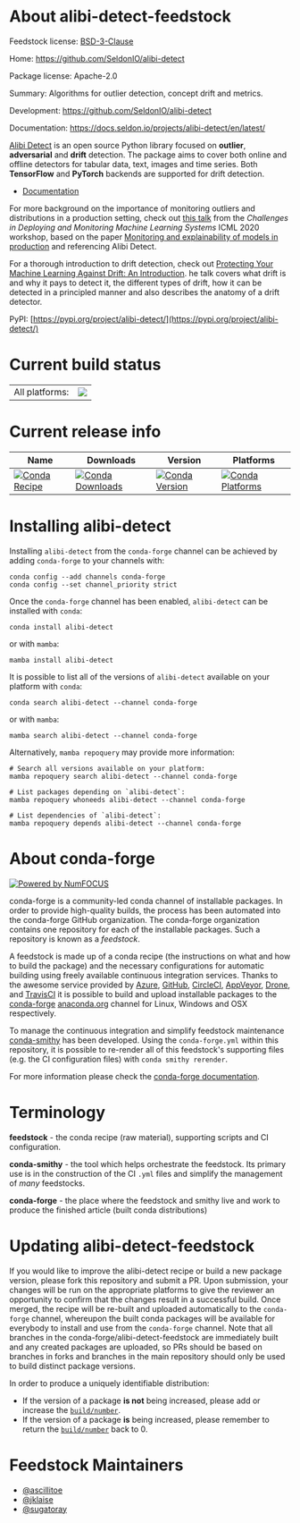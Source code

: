 About alibi-detect-feedstock
============================

Feedstock license: [BSD-3-Clause](https://github.com/conda-forge/alibi-detect-feedstock/blob/main/LICENSE.txt)

Home: https://github.com/SeldonIO/alibi-detect

Package license: Apache-2.0

Summary: Algorithms for outlier detection, concept drift and metrics.

Development: https://github.com/SeldonIO/alibi-detect

Documentation: https://docs.seldon.io/projects/alibi-detect/en/latest/

[Alibi Detect](https://github.com/SeldonIO/alibi-detect) is an open source
Python library focused on **outlier**, **adversarial** and **drift** detection.
The package aims to cover both online and offline detectors for tabular data,
text, images and time series. Both **TensorFlow** and **PyTorch** backends are
supported for drift detection.

- [Documentation](https://docs.seldon.io/projects/alibi-detect/en/latest/)

For more background on the importance of monitoring outliers and distributions
in a production setting, check out
[this talk](https://slideslive.com/38931758/monitoring-and-explainability-of-models-in-production?ref=speaker-37384-latest)
from the *Challenges in Deploying and Monitoring Machine Learning Systems*
ICML 2020 workshop, based on the paper [Monitoring and explainability of models
in production](https://arxiv.org/abs/2007.06299) and referencing Alibi Detect.

For a thorough introduction to drift detection, check out [Protecting Your
Machine Learning Against Drift: An Introduction](https://youtu.be/tL5sEaQha5o).
he talk covers what drift is and why it pays to detect it, the different types
of drift, how it can be detected in a principled manner and also describes the
anatomy of a drift detector.


PyPI: [https://pypi.org/project/alibi-detect/](https://pypi.org/project/alibi-detect/)


Current build status
====================


<table><tr><td>All platforms:</td>
    <td>
      <a href="https://dev.azure.com/conda-forge/feedstock-builds/_build/latest?definitionId=15178&branchName=main">
        <img src="https://dev.azure.com/conda-forge/feedstock-builds/_apis/build/status/alibi-detect-feedstock?branchName=main">
      </a>
    </td>
  </tr>
</table>

Current release info
====================

| Name | Downloads | Version | Platforms |
| --- | --- | --- | --- |
| [![Conda Recipe](https://img.shields.io/badge/recipe-alibi--detect-green.svg)](https://anaconda.org/conda-forge/alibi-detect) | [![Conda Downloads](https://img.shields.io/conda/dn/conda-forge/alibi-detect.svg)](https://anaconda.org/conda-forge/alibi-detect) | [![Conda Version](https://img.shields.io/conda/vn/conda-forge/alibi-detect.svg)](https://anaconda.org/conda-forge/alibi-detect) | [![Conda Platforms](https://img.shields.io/conda/pn/conda-forge/alibi-detect.svg)](https://anaconda.org/conda-forge/alibi-detect) |

Installing alibi-detect
=======================

Installing `alibi-detect` from the `conda-forge` channel can be achieved by adding `conda-forge` to your channels with:

```
conda config --add channels conda-forge
conda config --set channel_priority strict
```

Once the `conda-forge` channel has been enabled, `alibi-detect` can be installed with `conda`:

```
conda install alibi-detect
```

or with `mamba`:

```
mamba install alibi-detect
```

It is possible to list all of the versions of `alibi-detect` available on your platform with `conda`:

```
conda search alibi-detect --channel conda-forge
```

or with `mamba`:

```
mamba search alibi-detect --channel conda-forge
```

Alternatively, `mamba repoquery` may provide more information:

```
# Search all versions available on your platform:
mamba repoquery search alibi-detect --channel conda-forge

# List packages depending on `alibi-detect`:
mamba repoquery whoneeds alibi-detect --channel conda-forge

# List dependencies of `alibi-detect`:
mamba repoquery depends alibi-detect --channel conda-forge
```


About conda-forge
=================

[![Powered by
NumFOCUS](https://img.shields.io/badge/powered%20by-NumFOCUS-orange.svg?style=flat&colorA=E1523D&colorB=007D8A)](https://numfocus.org)

conda-forge is a community-led conda channel of installable packages.
In order to provide high-quality builds, the process has been automated into the
conda-forge GitHub organization. The conda-forge organization contains one repository
for each of the installable packages. Such a repository is known as a *feedstock*.

A feedstock is made up of a conda recipe (the instructions on what and how to build
the package) and the necessary configurations for automatic building using freely
available continuous integration services. Thanks to the awesome service provided by
[Azure](https://azure.microsoft.com/en-us/services/devops/), [GitHub](https://github.com/),
[CircleCI](https://circleci.com/), [AppVeyor](https://www.appveyor.com/),
[Drone](https://cloud.drone.io/welcome), and [TravisCI](https://travis-ci.com/)
it is possible to build and upload installable packages to the
[conda-forge](https://anaconda.org/conda-forge) [anaconda.org](https://anaconda.org/)
channel for Linux, Windows and OSX respectively.

To manage the continuous integration and simplify feedstock maintenance
[conda-smithy](https://github.com/conda-forge/conda-smithy) has been developed.
Using the ``conda-forge.yml`` within this repository, it is possible to re-render all of
this feedstock's supporting files (e.g. the CI configuration files) with ``conda smithy rerender``.

For more information please check the [conda-forge documentation](https://conda-forge.org/docs/).

Terminology
===========

**feedstock** - the conda recipe (raw material), supporting scripts and CI configuration.

**conda-smithy** - the tool which helps orchestrate the feedstock.
                   Its primary use is in the construction of the CI ``.yml`` files
                   and simplify the management of *many* feedstocks.

**conda-forge** - the place where the feedstock and smithy live and work to
                  produce the finished article (built conda distributions)


Updating alibi-detect-feedstock
===============================

If you would like to improve the alibi-detect recipe or build a new
package version, please fork this repository and submit a PR. Upon submission,
your changes will be run on the appropriate platforms to give the reviewer an
opportunity to confirm that the changes result in a successful build. Once
merged, the recipe will be re-built and uploaded automatically to the
`conda-forge` channel, whereupon the built conda packages will be available for
everybody to install and use from the `conda-forge` channel.
Note that all branches in the conda-forge/alibi-detect-feedstock are
immediately built and any created packages are uploaded, so PRs should be based
on branches in forks and branches in the main repository should only be used to
build distinct package versions.

In order to produce a uniquely identifiable distribution:
 * If the version of a package **is not** being increased, please add or increase
   the [``build/number``](https://docs.conda.io/projects/conda-build/en/latest/resources/define-metadata.html#build-number-and-string).
 * If the version of a package **is** being increased, please remember to return
   the [``build/number``](https://docs.conda.io/projects/conda-build/en/latest/resources/define-metadata.html#build-number-and-string)
   back to 0.

Feedstock Maintainers
=====================

* [@ascillitoe](https://github.com/ascillitoe/)
* [@jklaise](https://github.com/jklaise/)
* [@sugatoray](https://github.com/sugatoray/)

